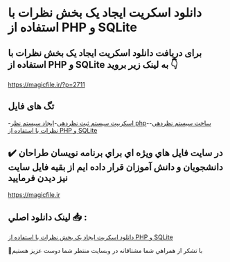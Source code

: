 # دانلود اسکریت ایجاد یک بخش نظرات با استفاده از PHP و SQLite

## برای دریافت دانلود اسکریت ایجاد یک بخش نظرات با استفاده از PHP و SQLite به لینک زیر بروید 👇

https://magicfile.ir/?p=2711

## تگ های فایل

-[اسکریپت سیستم ثبت نظردهی](https://magicfile.ir/product/%d8%a7%d8%b3%da%a9%d8%b1%db%8c%d8%aa%d8%a7%db%8c%d8%ac%d8%a7%d8%af-%db%8c%da%a9-%d8%a8%d8%ae%d8%b4-%d9%86%d8%b8%d8%b1%d8%a7%d8%aa%d8%a8%d8%a7-%d8%a7%d8%b3%d8%aa%d9%81%d8%a7%d8%af%d9%87-%d8%a7%d8%b2-php/)-[ایجاد سیستم نظر php](https://magicfile.ir/product/%d8%a7%d8%b3%da%a9%d8%b1%db%8c%d8%aa%d8%a7%db%8c%d8%ac%d8%a7%d8%af-%db%8c%da%a9-%d8%a8%d8%ae%d8%b4-%d9%86%d8%b8%d8%b1%d8%a7%d8%aa%d8%a8%d8%a7-%d8%a7%d8%b3%d8%aa%d9%81%d8%a7%d8%af%d9%87-%d8%a7%d8%b2-php/)-[ساخت سیستم نظردهی](https://magicfile.ir/product/%d8%a7%d8%b3%da%a9%d8%b1%db%8c%d8%aa%d8%a7%db%8c%d8%ac%d8%a7%d8%af-%db%8c%da%a9-%d8%a8%d8%ae%d8%b4-%d9%86%d8%b8%d8%b1%d8%a7%d8%aa%d8%a8%d8%a7-%d8%a7%d8%b3%d8%aa%d9%81%d8%a7%d8%af%d9%87-%d8%a7%d8%b2-php/)-[نظرات با استفاده از PHP و SQLite](https://magicfile.ir/product/%d8%a7%d8%b3%da%a9%d8%b1%db%8c%d8%aa%d8%a7%db%8c%d8%ac%d8%a7%d8%af-%db%8c%da%a9-%d8%a8%d8%ae%d8%b4-%d9%86%d8%b8%d8%b1%d8%a7%d8%aa%d8%a8%d8%a7-%d8%a7%d8%b3%d8%aa%d9%81%d8%a7%d8%af%d9%87-%d8%a7%d8%b2-php/)

## ✔️ در سايت فايل هاي ويژه اي براي برنامه نويسان طراحان دانشجويان و دانش آموزان قرار داده ايم از بقيه فايل سايت نيز ديدن فرماييد

https://magicfile.ir


## لينک دانلود اصلي 📥 :

[دانلود اسکریت ایجاد یک بخش نظرات با استفاده از PHP و SQLite](https://magicfile.ir/product/%d8%a7%d8%b3%da%a9%d8%b1%db%8c%d8%aa%d8%a7%db%8c%d8%ac%d8%a7%d8%af-%db%8c%da%a9-%d8%a8%d8%ae%d8%b4-%d9%86%d8%b8%d8%b1%d8%a7%d8%aa%d8%a8%d8%a7-%d8%a7%d8%b3%d8%aa%d9%81%d8%a7%d8%af%d9%87-%d8%a7%d8%b2-php/) 


🙏با تشکر از همراهي شما مشتاقانه در وبسایت منتظر شما دوست عزیز هستیم

